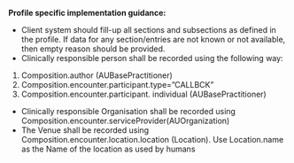 **Profile specific implementation guidance:**

* Client system should fill-up all sections and subsections as defined in the profile. If data for any section/entries are not known or not available, then empty reason should be provided.
* Clinically responsible person shall be recorded using the following way:
1.  Composition.author (AUBasePractitioner)
1.  Composition.encounter.participant.type=”CALLBCK”
1.  Composition.encounter.participant. individual (AUBasePractitioner)
* Clinically responsible Organisation shall be recorded using Composition.encounter.serviceProvider(AUOrganization) 
* The Venue shall be recorded using Composition.encounter.location.location (Location). Use Location.name as the Name of the location as used by humans